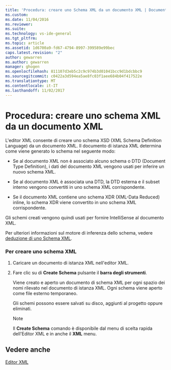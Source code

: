 ```yaml
---
title: 'Procedura: creare uno Schema XML da un documento XML | Documenti Microsoft'
ms.custom: 
ms.date: 11/04/2016
ms.reviewer: 
ms.suite: 
ms.technology: vs-ide-general
ms.tgt_pltfrm: 
ms.topic: article
ms.assetid: 1d6700a9-fd67-4794-8997-399589e99bec
caps.latest.revision: "2"
author: gewarren
ms.author: gewarren
manager: ghogen
ms.openlocfilehash: 811107d3eb5c2c9c974b3d01041bcc9d1bdcbbc9
ms.sourcegitcommit: c0422a3d594ea5ae8fc03f1aee684b04f417522e
ms.translationtype: MT
ms.contentlocale: it-IT
ms.lasthandoff: 11/02/2017
---
```

# <a name="how-to-create-an-xml-schema-from-an-xml-document"></a>Procedura: creare uno schema XML da un documento XML
L'editor XML consente di creare uno schema XSD (XML Schema Definition Language) da un documento XML. Il documento di istanza XML determina come viene generato lo schema nel seguente modo:  
  
-   Se al documento XML non è associato alcuno schema o DTD (Document Type Definition), i dati del documento XML vengono usati per inferire un nuovo schema XML.  
  
-   Se al documento XML è associata una DTD, la DTD esterna e il subset interno vengono convertiti in uno schema XML corrispondente.  
  
-   Se il documento XML contiene uno schema XDR (XML-Data Reduced) inline, lo schema XDR viene convertito in uno schema XML corrispondente.  
  
Gli schemi creati vengono quindi usati per fornire IntelliSense al documento XML.  
  
Per ulteriori informazioni sul motore di inferenza dello schema, vedere [deduzione di uno Schema XML](/dotnet/standard/data/xml/inferring-an-xml-schema).  
  
### <a name="to-create-an-xml-schema"></a>Per creare uno schema XML  
  
1.  Caricare un documento di istanza XML nell'editor XML.  
  
2.  Fare clic su di **Create Schema** pulsante il **barra degli strumenti**.  
  
     Viene creato e aperto un documento di schema XML per ogni spazio dei nomi rilevato nel documento di istanza XML. Ogni schema viene aperto come file esterno temporaneo.  
  
     Gli schemi possono essere salvati su disco, aggiunti al progetto oppure eliminati.  
  
    > [!NOTE]
    >  Il **Create Schema** comando è disponibile dal menu di scelta rapida dell'Editor XML e in anche il **XML** menu.  
  
## <a name="see-also"></a>Vedere anche  
 [Editor XML](../xml-tools/xml-editor.md)